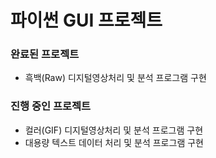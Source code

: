 # 파이썬 GUI 프로젝트
### 완료된 프로젝트
* 흑백(Raw) 디지털영상처리 및 분석 프로그램 구현

### 진행 중인 프로젝트
* 컬러(GIF) 디지털영상처리 및 분석 프로그램 구현
* 대용량 텍스트 데이터 처리 및 분석 프로그램 구현
